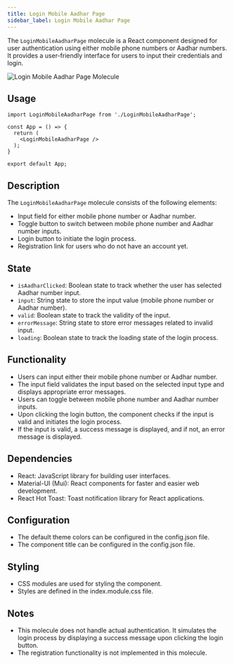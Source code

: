 ```yaml
---
title: Login Mobile Aadhar Page
sidebar_label: Login Mobile Aadhar Page
---
```




<head>
  <title> Login Mobile Aadhar Page </title>
  <meta
    name="description"
    content="your meta content goes here"
  />
</head>

The `LoginMobileAadharPage` molecule is a React component designed for user authentication using either mobile phone numbers or Aadhar numbers. It provides a user-friendly interface for users to input their credentials and login.

<img src="/img/molecules/loginMobileAadharPage.png" alt="Login Mobile Aadhar Page Molecule" />

## Usage
```
import LoginMobileAadharPage from './LoginMobileAadharPage';

const App = () => {
  return (
    <LoginMobileAadharPage />
  );
}

export default App;
```

## Description
The `LoginMobileAadharPage` molecule consists of the following elements:

- Input field for either mobile phone number or Aadhar number.
- Toggle button to switch between mobile phone number and Aadhar number inputs.
- Login button to initiate the login process.
- Registration link for users who do not have an account yet.

## State
- `isAadharClicked`: Boolean state to track whether the user has selected Aadhar number input.
- `input`: String state to store the input value (mobile phone number or Aadhar number).
- `valid`: Boolean state to track the validity of the input.
- `errorMessage`: String state to store error messages related to invalid input.
- `loading`: Boolean state to track the loading state of the login process.

## Functionality
- Users can input either their mobile phone number or Aadhar number.
- The input field validates the input based on the selected input type and displays appropriate error messages.
- Users can toggle between mobile phone number and Aadhar number inputs.
- Upon clicking the login button, the component checks if the input is valid and initiates the login process.
- If the input is valid, a success message is displayed, and if not, an error message is displayed.

## Dependencies
- React: JavaScript library for building user interfaces.
- Material-UI (Mui): React components for faster and easier web development.
- React Hot Toast: Toast notification library for React applications.

## Configuration
- The default theme colors can be configured in the config.json file.
- The component title can be configured in the config.json file.

## Styling
- CSS modules are used for styling the component.
- Styles are defined in the index.module.css file.

## Notes
- This molecule does not handle actual authentication. It simulates the login process by displaying a success message upon clicking the login button.
- The registration functionality is not implemented in this molecule.





